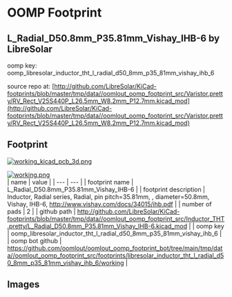 # OOMP Footprint  
## L_Radial_D50.8mm_P35.81mm_Vishay_IHB-6  by LibreSolar  
  
oomp key: oomp_libresolar_inductor_tht_l_radial_d50_8mm_p35_81mm_vishay_ihb_6  
  
source repo at: [http://github.com/LibreSolar/KiCad-footprints/blob/master/tmp/data//oomlout_oomp_footprint_src/Varistor.pretty/RV_Rect_V25S440P_L26.5mm_W8.2mm_P12.7mm.kicad_mod](http://github.com/LibreSolar/KiCad-footprints/blob/master/tmp/data//oomlout_oomp_footprint_src/Varistor.pretty/RV_Rect_V25S440P_L26.5mm_W8.2mm_P12.7mm.kicad_mod)  
## Footprint  
  
[![working_kicad_pcb_3d.png](working_kicad_pcb_3d_600.png)](working_kicad_pcb_3d.png)  
  
[![working.png](working_600.png)](working.png)  
| name | value | 
| --- | --- | 
| footprint name | L_Radial_D50.8mm_P35.81mm_Vishay_IHB-6 | 
| footprint description | Inductor, Radial series, Radial, pin pitch=35.81mm, , diameter=50.8mm, Vishay, IHB-6, http://www.vishay.com/docs/34015/ihb.pdf | 
| number of pads | 2 | 
| github path | http://github.com/LibreSolar/KiCad-footprints/blob/master/tmp/data//oomlout_oomp_footprint_src/Inductor_THT.pretty/L_Radial_D50.8mm_P35.81mm_Vishay_IHB-6.kicad_mod | 
| oomp key | oomp_libresolar_inductor_tht_l_radial_d50_8mm_p35_81mm_vishay_ihb_6 | 
| oomp bot github | https://github.com/oomlout/oomlout_oomp_footprint_bot/tree/main/tmp/data//oomlout_oomp_footprint_src/footprints/libresolar_inductor_tht_l_radial_d50_8mm_p35_81mm_vishay_ihb_6/working | 
## Images  

